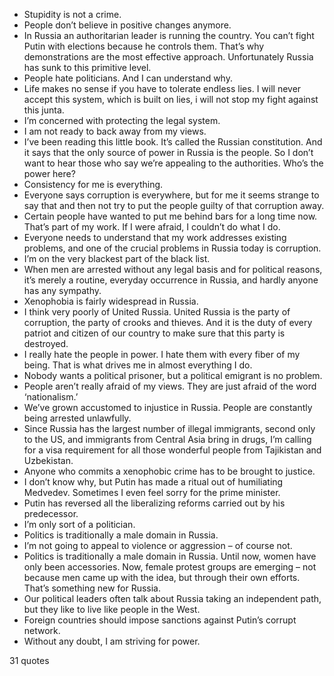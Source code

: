  - Stupidity is not a crime.
 - People don’t believe in positive changes anymore.
 - In Russia an authoritarian leader is running the country. You can’t fight Putin with elections because he controls them. That’s why demonstrations are the most effective approach. Unfortunately Russia has sunk to this primitive level.
 - People hate politicians. And I can understand why.
 - Life makes no sense if you have to tolerate endless lies. I will never accept this system, which is built on lies, i will not stop my fight against this junta.
 - I’m concerned with protecting the legal system.
 - I am not ready to back away from my views.
 - I’ve been reading this little book. It’s called the Russian constitution. And it says that the only source of power in Russia is the people. So I don’t want to hear those who say we’re appealing to the authorities. Who’s the power here?
 - Consistency for me is everything.
 - Everyone says corruption is everywhere, but for me it seems strange to say that and then not try to put the people guilty of that corruption away.
 - Certain people have wanted to put me behind bars for a long time now. That’s part of my work. If I were afraid, I couldn’t do what I do.
 - Everyone needs to understand that my work addresses existing problems, and one of the crucial problems in Russia today is corruption.
 - I’m on the very blackest part of the black list.
 - When men are arrested without any legal basis and for political reasons, it’s merely a routine, everyday occurrence in Russia, and hardly anyone has any sympathy.
 - Xenophobia is fairly widespread in Russia.
 - I think very poorly of United Russia. United Russia is the party of corruption, the party of crooks and thieves. And it is the duty of every patriot and citizen of our country to make sure that this party is destroyed.
 - I really hate the people in power. I hate them with every fiber of my being. That is what drives me in almost everything I do.
 - Nobody wants a political prisoner, but a political emigrant is no problem.
 - People aren’t really afraid of my views. They are just afraid of the word ‘nationalism.’
 - We’ve grown accustomed to injustice in Russia. People are constantly being arrested unlawfully.
 - Since Russia has the largest number of illegal immigrants, second only to the US, and immigrants from Central Asia bring in drugs, I’m calling for a visa requirement for all those wonderful people from Tajikistan and Uzbekistan.
 - Anyone who commits a xenophobic crime has to be brought to justice.
 - I don’t know why, but Putin has made a ritual out of humiliating Medvedev. Sometimes I even feel sorry for the prime minister.
 - Putin has reversed all the liberalizing reforms carried out by his predecessor.
 - I’m only sort of a politician.
 - Politics is traditionally a male domain in Russia.
 - I’m not going to appeal to violence or aggression – of course not.
 - Politics is traditionally a male domain in Russia. Until now, women have only been accessories. Now, female protest groups are emerging – not because men came up with the idea, but through their own efforts. That’s something new for Russia.
 - Our political leaders often talk about Russia taking an independent path, but they like to live like people in the West.
 - Foreign countries should impose sanctions against Putin’s corrupt network.
 - Without any doubt, I am striving for power.

31 quotes
